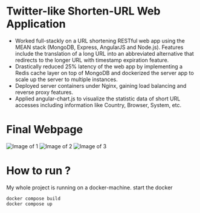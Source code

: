# Twitter-like Shorten-URL Web Application

* Worked full-stackly on a URL shortening RESTful web app using the MEAN stack (MongoDB, Express, AngularJS and Node.js). Features include the translation of a long URL into an abbreviated alternative that redirects to the longer URL with timestamp expiration feature. 
* Drastically reduced 25% latency of the web app by implementing a Redis cache layer on top of MongoDB and dockerized the server app to scale up the server to multiple instances. 
* Deployed server containers under Nginx, gaining load balancing and reverse proxy features.
* Applied angular-chart.js to visualize the statistic data of short URL accesses including information like Country, Browser, System, etc.

# Final Webpage
![Image of 1](https://user-images.githubusercontent.com/15081532/34709608-b894a79c-f4cc-11e7-9ad4-d2f1e9156c79.png)
![Image of 2](https://user-images.githubusercontent.com/15081532/34709711-28062510-f4cd-11e7-8c5b-29aad9725b46.png)
![Image of 3](https://user-images.githubusercontent.com/15081532/34709720-34c53e6c-f4cd-11e7-91cc-4636d77a25f9.png)

# How to run ?
My whole project is running on a docker-machine.
start the docker
```
docker compose build
docker compose up
```

